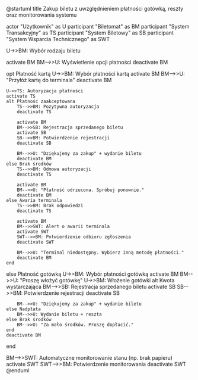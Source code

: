 @startuml
title Zakup biletu z uwzględnieniem płatności gotówką, reszty oraz monitorowania systemu

actor "Użytkownik" as U
participant "Biletomat" as BM
participant "System Transakcyjny" as TS
participant "System Biletowy" as SB
participant "System Wsparcia Technicznego" as SWT

U->>BM: Wybór rodzaju biletu

activate BM
BM-->>U: Wyświetlenie opcji płatności
deactivate BM

opt Płatność kartą
    U->>BM: Wybór płatności kartą
    activate BM
    BM-->>U: "Przyłóż kartę do terminala"
    deactivate BM

    U->>TS: Autoryzacja płatności
    activate TS
    alt Płatność zaakceptowana
        TS-->>BM: Pozytywna autoryzacja
        deactivate TS

        activate BM
        BM-->>SB: Rejestracja sprzedanego biletu
        activate SB
        SB-->>BM: Potwierdzenie rejestracji
        deactivate SB

        BM-->>U: "Dziękujemy za zakup" + wydanie biletu
        deactivate BM
    else Brak środków
        TS-->>BM: Odmowa autoryzacji
        deactivate TS

        activate BM
        BM-->>U: "Płatność odrzucona. Spróbuj ponownie."
        deactivate BM
    else Awaria terminala
        TS-->>BM: Brak odpowiedzi
        deactivate TS

        activate BM
        BM-->>SWT: Alert o awarii terminala
        activate SWT
        SWT-->>BM: Potwierdzenie odbioru zgłoszenia
        deactivate SWT

        BM-->>U: "Terminal niedostępny. Wybierz inną metodę płatności."
        deactivate BM
    end
else Płatność gotówką
    U->>BM: Wybór płatności gotówką
    activate BM
    BM-->>U: "Proszę włożyć gotówkę"
    U->>BM: Włożenie gotówki
    alt Kwota wystarczająca
        BM-->>SB: Rejestracja sprzedanego biletu
        activate SB
        SB-->>BM: Potwierdzenie rejestracji
        deactivate SB

        BM-->>U: "Dziękujemy za zakup" + wydanie biletu
    else Nadpłata
        BM-->>U: Wydanie biletu + reszta
    else Brak środków
        BM-->>U: "Za mało środków. Proszę dopłacić."
    end
    deactivate BM
end

BM-->>SWT: Automatyczne monitorowanie stanu (np. brak papieru)
activate SWT
SWT-->>BM: Potwierdzenie monitorowania
deactivate SWT
@enduml
